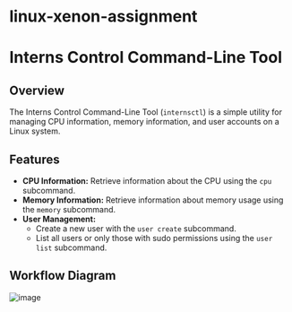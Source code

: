 # linux-xenon-assignment
# Interns Control Command-Line Tool

## Overview

The Interns Control Command-Line Tool (`internsctl`) is a simple utility for managing CPU information, memory information, and user accounts on a Linux system.

## Features

- **CPU Information:** Retrieve information about the CPU using the `cpu` subcommand.
- **Memory Information:** Retrieve information about memory usage using the `memory` subcommand.
- **User Management:**
  - Create a new user with the `user create` subcommand.
  - List all users or only those with sudo permissions using the `user list` subcommand.



## Workflow Diagram

![image](https://github.com/kalashshandilya/linux-xenon-assignment/assets/81811583/68cedcb1-0c85-42c5-bd85-91f7cc54fd98)

